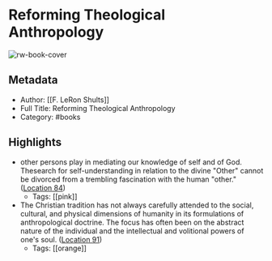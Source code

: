 # Reforming Theological Anthropology

![rw-book-cover](https://m.media-amazon.com/images/I/41Cp1m5wpxL._SY160.jpg)

## Metadata
- Author: [[F. LeRon Shults]]
- Full Title: Reforming Theological Anthropology
- Category: #books

## Highlights
- other persons play in mediating our knowledge of self and of God. Thesearch for self-understanding in relation to the divine "Other" cannot be divorced from a trembling fascination with the human "other." ([Location 84](https://readwise.io/to_kindle?action=open&asin=B003GALRH6&location=84))
    - Tags: [[pink]] 
- The Christian tradition has not always carefully attended to the social, cultural, and physical dimensions of humanity in its formulations of anthropological doctrine. The focus has often been on the abstract nature of the individual and the intellectual and volitional powers of one's soul. ([Location 91](https://readwise.io/to_kindle?action=open&asin=B003GALRH6&location=91))
    - Tags: [[orange]] 
